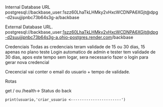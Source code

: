 Internal Database URL postgresql://backbase_user:1szz60LhaTkLHMky2vHxcWCDNPA6XGjt@dpg-d2suujjipnbc73b64s3g-a/backbase

External Database URL.   postgresql://backbase_user:1szz60LhaTkLHMky2vHxcWCDNPA6XGjt@dpg-d2suujjipnbc73b64s3g-a.ohio-postgres.render.com/backbase 


Credenciais
Todas as credenciais teram validade de 15 ou 30 dias, 15 apenas no plano teste
Login automatico de admin e tester tem validade de 30 dias, apos este tempo sem logar, sera necessario fazer o login para gerar nova credencial

Crecencial vai conter o email do usuario + tempo de validade.



Rotas

get / ou /health-> Status do back



    print(usuario,'criar_usuario <-----------------------')